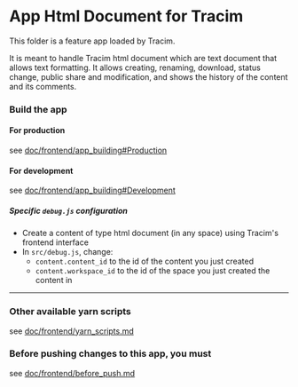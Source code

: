 App Html Document for Tracim
===================

This folder is a feature app loaded by Tracim.

It is meant to handle Tracim html document which are text document that allows text formatting. It allows creating, renaming, download, status change, public share and modification, and shows the history of the content and its comments.

### Build the app

#### For production

see [doc/frontend/app_building#Production](../doc/frontend/app_building.md#production)

#### For development

see [doc/frontend/app_building#Development](../doc/frontend/app_building.md#development)

##### Specific `debug.js` configuration

- Create a content of type html document (in any space) using Tracim's frontend interface
- In `src/debug.js`, change:
  - `content.content_id` to the id of the content you just created
  - `content.workspace_id` to the id of the space you just created the content in
  
___

### Other available yarn scripts

see [doc/frontend/yarn_scripts.md](../doc/frontend/yarn_scripts.md)

### Before pushing changes to this app, you must

see [doc/frontend/before_push.md](../doc/frontend/before_push.md)
